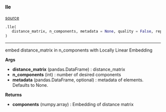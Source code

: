 #


### lle
[source](https://github.com/AndreaRubbi/Pear-EBI/blob/master/pear_ebi/embeddings/LLE_e.py/#L12)
```python
.lle(
   distance_matrix, n_components, metadata = None, quality = False, report = False
)
```

---
embed distance_matrix in n_components with Locally Linear Embedding


**Args**

* **distance_matrix** (pandas.DataFrame) : distance_matrix
* **n_components** (int) : number of desired components
* **metadata** (pandas.DataFrame, optional) : metadata of elements. Defaults to None.


**Returns**

* **components** (numpy.array) : Embedding of distance matrix
